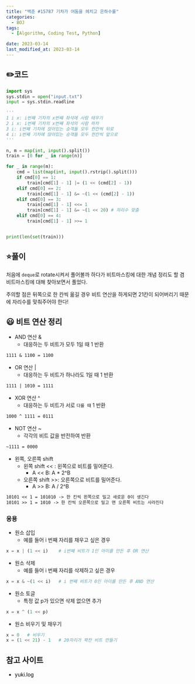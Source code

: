 ```yaml
---
title: "백준 #15787 기차가 어둠을 헤치고 은하수를"
categories:
  - BOJ
tags:
  - [Algorithm, Coding Test, Python]

date: 2023-03-14
last_modified_at: 2023-03-14
---
```


## :pencil2:코드

```python
import sys
sys.stdin = open("input.txt")
input = sys.stdin.readline

'''
1 i x: i번째 기차의 x번째 좌석에 사람 태우기
2 i x: i번째 기차의 x번째 좌석의 사람 하차
3 i: i번째 기차에 앉아있는 승객들 모두 한칸씩 뒤로
4 i: i번째 기차에 앉아있는 승객들 모두 한칸씩 앞으로 
'''

n, m = map(int, input().split())
train = [0 for _ in range(n)]

for _ in range(m):
    cmd = list(map(int, input().rstrip().split()))
    if cmd[0] == 1:
        train[cmd[1] - 1] |= (1 << (cmd[2] - 1))
    elif cmd[0] == 2:
        train[cmd[1] - 1] &= ~(1 << (cmd[2] - 1))
    elif cmd[0] == 3:
        train[cmd[1] - 1] <<= 1
        train[cmd[1] - 1] &= ~(1 << 20) # 자리수 맞춤
    elif cmd[0] == 4:
        train[cmd[1] - 1] >>= 1


print(len(set(train)))
```

## :star:풀이

처음에 `deque`로 rotate시켜서 풀어볼까 하다가 비트마스킹에 대한 개념 정리도 할 겸 비트마스킹에 대해 찾아보면서 풀었다. 

주의할 점은 뒤쪽으로 한 칸씩 옮길 경우 비트 연산을 하게되면 21칸이 되어버리기 때문에 자리수를 맞춰주어야 한다!

## :smiley: 비트 연산 정리

- AND 연산 & 
  - 대응하는 두 비트가 모두 1일 때 1 반환

```markdown
1111 & 1100 = 1100
```

- OR 연산 |
  - 대응하는 두 비트가 하나라도 1일 때 1 반환

```markdown
1111 | 1010 = 1111 
```

- XOR 연산 ^
  - 대응하는 두 비트가 서로 `다를 때` 1 반환

```markdown
1000 ^ 1111 = 0111
```

- NOT 연산 ~
  - 각각의 비트 값을 반전하여 반환

```markdown
~1111 = 0000
```

- 왼쪽, 오른쪽 shift
  - 왼쪽 shift << : 왼쪽으로 비트를 밀어준다.
    - A << B: A * 2^B
  - 오른쪽 shift >>: 오른쪽으로 비트를 밀어준다.
    - A >> B: A / 2^B

```markdown
10101 << 1 = 101010 -> 한 킨씩 왼쪽으로 밀고 새로운 0이 생긴다
10101 >> 1 = 1010 -> 한 칸씩 오른쪽으로 밀고 맨 오른쪽 비트는 사라진다 
```

### 응용

- 원소 삽입
  - 예를 들어 i 번째 자리를 채우고 싶은 경우

```python
x = x | (1 << i)	# i번째 비트가 1인 아이를 만든 후 OR 연산
```

- 원소 삭제
  - 예를 들어 i 번째 자리를 삭제하고 싶은 경우

```python
x = x & ~(1 << i)	# i 번째 비트가 0인 아이를 만든 후 AND 연산
```

- 원소 토글
  - 특정 값 p가 있으면 삭제 없으면 추가

```python
x = x ^ (1 << p)
```

- 원소 비우기 및 채우기

```python
x = 0	# 비우기
x = (1 << 21) - 1	# 20자리가 꽉찬 비트 만들기
```


## 참고 사이트

- <a href="https://velog.io/@1998yuki0331/Python-%EB%B9%84%ED%8A%B8-%EB%A7%88%EC%8A%A4%ED%82%B9-%EC%A0%95%EB%A6%AC" style="text-decoration:none; color:black;">yuki.log</a> 

